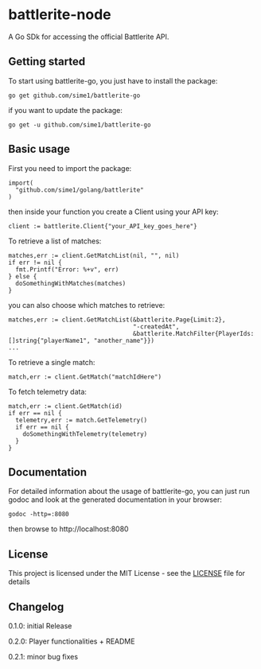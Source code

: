 # battlerite-node
A Go SDk for accessing the official Battlerite API.
## Getting started
To start using battlerite-go, you just have to install the package:
```
go get github.com/sime1/battlerite-go
```
if you want to update the package:
```
go get -u github.com/sime1/battlerite-go
```
## Basic usage
First you need to import the package:
```
import(
  "github.com/sime1/golang/battlerite"
)
```
then inside your function you create a Client using your API key:
```
client := battlerite.Client{"your_API_key_goes_here"}
```
To retrieve a list of matches:
```
matches,err := client.GetMatchList(nil, "", nil)
if err != nil {
  fmt.Printf("Error: %+v", err)
} else {
  doSomethingWithMatches(matches)
}
```
you can also choose which matches to retrieve:
```
matches,err := client.GetMatchList(&battlerite.Page{Limit:2},
                                   "-createdAt",
                                   &battlerite.MatchFilter{PlayerIds: []string{"playerName1", "another_name"}})
...
```
To retrieve a single match:
```
match,err := client.GetMatch("matchIdHere")
```
To fetch telemetry data:
```
match,err := client.GetMatch(id)
if err == nil {
  telemetry,err := match.GetTelemetry()
  if err == nil {
    doSomethingWithTelemetry(telemetry)
  }
}
```
## Documentation
For detailed information about the usage of battlerite-go, you can just run godoc and look at the generated documentation in your browser:

```
godoc -http=:8080
```
then browse to http://localhost:8080
## License
This project is licensed under the MIT License - see the [LICENSE](LICENSE) file for details
## Changelog
0.1.0: initial Release

0.2.0: Player functionalities + README

0.2.1: minor bug fixes
